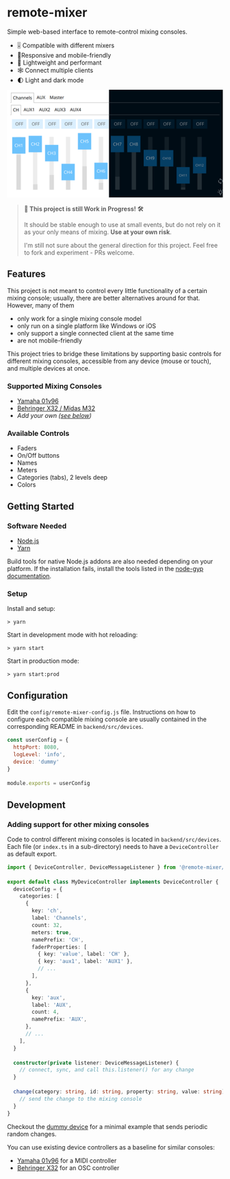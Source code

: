# remote-mixer

Simple web-based interface to remote-control mixing consoles.

* 🎚 Compatible with different mixers
* 📱Responsive and mobile-friendly
* 🚀 Lightweight and performant
* 🕸️ Connect multiple clients
* 🌓 Light and dark mode

![Screenshot](./assets/screenshot.png)

> **🚧 This project is still Work in Progress! 🛠️**
>
> It should be stable enough to use at small events, but do not rely on it as your only means of mixing. **Use at your own risk**.
>
> I'm still not sure about the general direction for this project.
> Feel free to fork and experiment - PRs welcome.

## Features

This project is not meant to control every little functionality of a certain mixing console; usually, there are better alternatives around for that. However, many of them

* only work for a single mixing console model
* only run on a single platform like Windows or iOS
* only support a single connected client at the same time
* are not mobile-friendly

This project tries to bridge these limitations by supporting basic controls for different mixing consoles, accessible from any device (mouse or touch), and multiple devices at once.

### Supported Mixing Consoles

* [Yamaha 01v96](./backend/src/devices/yamaha-01v96/README.md)
* [Behringer X32 / Midas M32](./backend/src/devices/behringer-x32/README.md)
* *Add your own ([see below](#adding-support-for-other-mixing-consoles))*

### Available Controls

* Faders
* On/Off buttons
* Names
* Meters
* Categories (tabs), 2 levels deep
* Colors


## Getting Started

### Software Needed

- [Node.js](https://nodejs.org/en/)
- [Yarn](https://yarnpkg.com/lang/en/)

Build tools for native Node.js addons are also needed depending on your platform. If the installation fails, install the tools listed in the [node-gyp documentation](https://github.com/nodejs/node-gyp/blob/master/README.md#installation).

### Setup

Install and setup:

```shellscript
> yarn
```

Start in development mode with hot reloading:

```shellscript
> yarn start
```

Start in production mode:

```shellscript
> yarn start:prod
```

## Configuration

Edit the `config/remote-mixer-config.js` file. Instructions on how to configure each compatible mixing console are usually contained in the corresponding README in `backend/src/devices`.

```js
const userConfig = {
  httpPort: 8080,
  logLevel: 'info',
  device: 'dummy'
}

module.exports = userConfig
```

## Development

### Adding support for other mixing consoles

Code to control different mixing consoles is located in `backend/src/devices`. Each file (or `index.ts` in a sub-directory) needs to have a `DeviceController` as default export.

```ts
import { DeviceController, DeviceMessageListener } from '@remote-mixer/types'

export default class MyDeviceController implements DeviceController {
  deviceConfig = {
    categories: [
      {
        key: 'ch',
        label: 'Channels',
        count: 32,
        meters: true,
        namePrefix: 'CH',
        faderProperties: [
          { key: 'value', label: 'CH' },
          { key: 'aux1', label: 'AUX1' },
          // ...
        ],
      },
      {
        key: 'aux',
        label: 'AUX',
        count: 4,
        namePrefix: 'AUX',
      },
      // ...
    ],
  }

  constructor(private listener: DeviceMessageListener) {
    // connect, sync, and call this.listener() for any change
  }

  change(category: string, id: string, property: string, value: string): void {
    // send the change to the mixing console
  }
}
```

Checkout the [dummy device](./backend/src/devices/dummy.ts) for a minimal example that sends periodic random changes.

You can use existing device controllers as a baseline for similar consoles:

* [Yamaha 01v96](./backend/src/devices/yamaha-01v96/index.ts) for a MIDI controller
* [Behringer X32](./backend/src/devices/behringer-x32/index.ts) for an OSC controller

